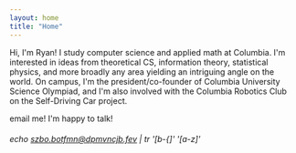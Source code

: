 ```yaml
---
layout: home
title: "Home"
---
```


Hi, I'm Ryan! I study computer science and applied math at Columbia. I'm interested in ideas from theoretical CS, information theory, statistical physics, and more broadly any area yielding an intriguing angle on the world. On campus, I'm the president/co-founder of Columbia University Science Olympiad, and I'm also involved with the Columbia Robotics Club on the Self-Driving Car project. 

email me! I'm happy to talk!

###### echo szbo.botfmn@dpmvncjb.fev | tr '[b-{]' '[a-z]'
